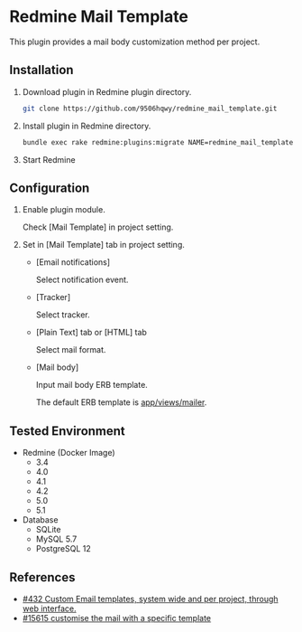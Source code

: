 # Redmine Mail Template

This plugin provides a mail body customization method per project.

## Installation

1. Download plugin in Redmine plugin directory.
   ```sh
   git clone https://github.com/9506hqwy/redmine_mail_template.git
   ```
2. Install plugin in Redmine directory.
   ```sh
   bundle exec rake redmine:plugins:migrate NAME=redmine_mail_template RAILS_ENV=production
   ```
3. Start Redmine

## Configuration

1. Enable plugin module.

   Check [Mail Template] in project setting.

2. Set in [Mail Template] tab in project setting.

   - [Email notifications]

     Select notification event.

   - [Tracker]

     Select tracker.

   - [Plain Text] tab or [HTML] tab

     Select mail format.

   - [Mail body]

     Input mail body ERB template.

     The default ERB template is [app/views/mailer](https://github.com/redmine/redmine/tree/master/app/views/mailer).

## Tested Environment

* Redmine (Docker Image)
  * 3.4
  * 4.0
  * 4.1
  * 4.2
  * 5.0
  * 5.1
* Database
  * SQLite
  * MySQL 5.7
  * PostgreSQL 12

## References

- [#432 Custom Email templates, system wide and per project, through web interface.](https://www.redmine.org/issues/432)
- [#15615 customise the mail with a specific template](https://www.redmine.org/issues/15615)
